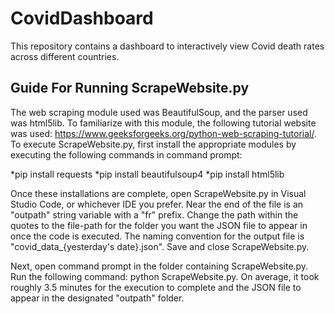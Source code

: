 # CovidDashboard
This repository contains a dashboard to interactively view Covid death rates across different countries.

## Guide For Running ScrapeWebsite.py
The web scraping module used was BeautifulSoup, and the parser used was html5lib. To familiarize with this module, the following tutorial website was used: https://www.geeksforgeeks.org/python-web-scraping-tutorial/. To execute ScrapeWebsite.py, first install the appropriate modules by executing the following commands in command prompt:

  *pip install requests
  *pip install beautifulsoup4
  *pip install html5lib

Once these installations are complete, open ScrapeWebsite.py in Visual Studio Code, or whichever IDE you prefer. Near the end of the file is an "outpath" string variable with a "fr" prefix. Change the path within the quotes to the file-path for the folder you want the JSON file to appear in once the code is executed. The naming convention for the output file is "covid_data_{yesterday's date}.json". Save and close ScrapeWebsite.py.

Next, open command prompt in the folder containing ScrapeWebsite.py. Run the following command: python ScrapeWebsite.py. On average, it took roughly 3.5 minutes for the execution to complete and the JSON file to appear in the designated "outpath" folder.
